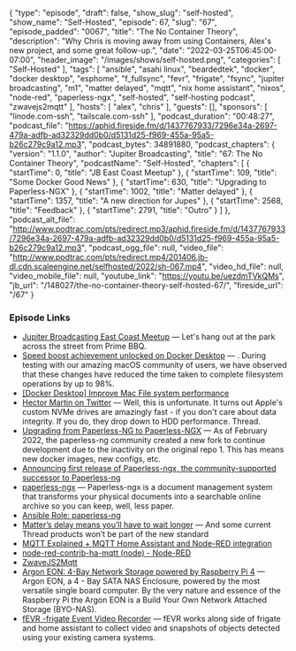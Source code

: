{
  "type": "episode",
  "draft": false,
  "show_slug": "self-hosted",
  "show_name": "Self-Hosted",
  "episode": 67,
  "slug": "67",
  "episode_padded": "0067",
  "title": "The No Container Theory",
  "description": "Why Chris is moving away from using Containers, Alex's new project, and some great follow-up.",
  "date": "2022-03-25T06:45:00-07:00",
  "header_image": "/images/shows/self-hosted.png",
  "categories": [
    "Self-Hosted"
  ],
  "tags": [
    "ansible",
    "asahi linux",
    "beardedtek",
    "docker",
    "docker desktop",
    "esphome",
    "f_fullsync",
    "fevr",
    "frigate",
    "fsync",
    "jupiter broadcasting",
    "m1",
    "matter delayed",
    "mqtt",
    "nix home assistant",
    "nixos",
    "node-red",
    "paperless-ngx",
    "self-hosted",
    "self-hosting podcast",
    "zwavejs2mqtt"
  ],
  "hosts": [
    "alex",
    "chris"
  ],
  "guests": [],
  "sponsors": [
    "linode.com-ssh",
    "tailscale.com-ssh"
  ],
  "podcast_duration": "00:48:27",
  "podcast_file": "https://aphid.fireside.fm/d/1437767933/7296e34a-2697-479a-adfb-ad32329dd0b0/d5131d25-f969-455a-95a5-b26c279c9a12.mp3",
  "podcast_bytes": 34891880,
  "podcast_chapters": {
    "version": "1.1.0",
    "author": "Jupiter Broadcasting",
    "title": "67: The No Container Theory",
    "podcastName": "Self-Hosted",
    "chapters": [
      {
        "startTime": 0,
        "title": "JB East Coast Meetup"
      },
      {
        "startTime": 109,
        "title": "Some Docker Good News"
      },
      {
        "startTime": 630,
        "title": "Upgrading to Paperless-NGX"
      },
      {
        "startTime": 1002,
        "title": "Matter delayed"
      },
      {
        "startTime": 1357,
        "title": "A new direction for Jupes"
      },
      {
        "startTime": 2568,
        "title": "Feedback"
      },
      {
        "startTime": 2791,
        "title": "Outro"
      }
    ]
  },
  "podcast_alt_file": "http://www.podtrac.com/pts/redirect.mp3/aphid.fireside.fm/d/1437767933/7296e34a-2697-479a-adfb-ad32329dd0b0/d5131d25-f969-455a-95a5-b26c279c9a12.mp3",
  "podcast_ogg_file": null,
  "video_file": "http://www.podtrac.com/pts/redirect.mp4/201406.jb-dl.cdn.scaleengine.net/selfhosted/2022/sh-067.mp4",
  "video_hd_file": null,
  "video_mobile_file": null,
  "youtube_link": "https://youtu.be/uezdmTVkQMs",
  "jb_url": "/148027/the-no-container-theory-self-hosted-67/",
  "fireside_url": "/67"
}


### Episode Links

  * [Jupiter Broadcasting East Coast Meetup](https://www.meetup.com/jupiterbroadcasting/events/284291401 "Jupiter Broadcasting East Coast Meetup") — Let's hang out at the park across the street from Prime BBQ.
  * [Speed boost achievement unlocked on Docker Desktop](https://www.docker.com/blog/speed-boost-achievement-unlocked-on-docker-desktop-4-6-for-mac/ "Speed boost achievement unlocked on Docker Desktop") — . During testing with our amazing macOS community of users, we have observed that these changes have reduced the time taken to complete filesystem operations by up to 98%.
  * [[Docker Desktop] Improve Mac File system performance](https://github.com/docker/roadmap/issues/7#issuecomment-1044018513 "\[Docker Desktop\] Improve Mac File system performance")
  * [Hector Martin on Twitter](https://mobile.twitter.com/marcan42/status/1494213855387734019 "Hector Martin on Twitter") — Well, this is unfortunate. It turns out Apple's custom NVMe drives are amazingly fast - if you don't care about data integrity. If you do, they drop down to HDD performance. Thread.
  * [Upgrading from Paperless-NG to Paperless-NGX](https://janhendrikewers.uk/upgrading_from_paperless-ng_to_paperless_ngx.html "Upgrading from Paperless-NG to Paperless-NGX") — As of February 2022, the paperless-ng community created a new fork to continue development due to the inactivity on the original repo 1. This has means new docker images, new configs, etc. 
  * [Announcing first release of Paperless-ngx, the community-supported successor to Paperless-ng](https://www.reddit.com/r/selfhosted/comments/tbcuf0/announcing_first_release_of_paperlessngx_the/ "Announcing first release of Paperless-ngx, the community-supported successor to Paperless-ng")
  * [paperless-ngx](https://github.com/paperless-ngx/paperless-ngx "paperless-ngx") — Paperless-ngx is a document management system that transforms your physical documents into a searchable online archive so you can keep, well, less paper.
  * [Ansible Role: paperless-ng](https://github.com/paperless-ngx/ansible "Ansible Role: paperless-ng")
  * [Matter’s delay means you’ll have to wait longer](https://www.theverge.com/2022/3/24/22994597/matter-delay-nanoleaf-essentials-eve-wemo "Matter’s delay means you’ll have to wait longer") — And some current Thread products won’t be part of the new standard 
  * [MQTT Explained + MQTT Home Assistant and Node-RED integration](https://peyanski.com/mqtt-home-assistant-and-node-red-integration/ "MQTT Explained + MQTT Home Assistant and Node-RED integration")
  * [node-red-contrib-ha-mqtt (node) - Node-RED](https://flows.nodered.org/node/node-red-contrib-ha-mqtt "node-red-contrib-ha-mqtt \(node\) - Node-RED")
  * [ZwaveJS2Mqtt](https://zwave-js.github.io/zwavejs2mqtt/#/ "ZwaveJS2Mqtt")
  * [Argon EON: 4-Bay Network Storage powered by Raspberry Pi 4](https://www.kickstarter.com/projects/argonforty/argon-eon-4-bay-network-storage-powered-by-raspberry-pi-4 "Argon EON: 4-Bay Network Storage powered by Raspberry Pi 4") — Argon EON, a 4 - Bay SATA NAS Enclosure, powered by the most versatile single board computer. By the very nature and essence of the Raspberry Pi the Argon EON is a Build Your Own Network Attached Storage (BYO-NAS).
  * [fEVR -frigate Event Video Recorder](https://github.com/beardedtek-com/fevr "fEVR -frigate Event Video Recorder") — fEVR works along side of frigate and home assistant to collect video and snapshots of objects detected using your existing camera systems.


